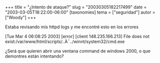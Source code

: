 +++
title = "¿Intento de ataque?"
slug = "20030305182217499"
date = "2003-03-05T18:22:00-06:00"
[taxonomies]
tema = ["seguridad"]
autor = ["Woody"]
+++

Estaba revisando mis httpd logs y me encontré esto en los errores

\[Tue Mar 4 06:08:25 2003\] \[error\] \[client 148.235.166.213\] File
does not exist:/var/www/html/scripts/..À¯../winnt/system32/cmd.exe

¿Será que quieren abrir una ventana command de windows 2000, o que
demontres están intentando?
